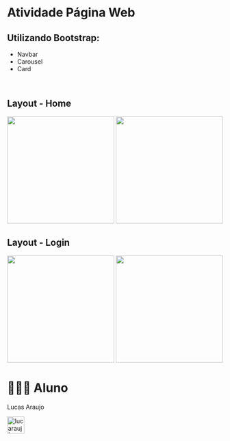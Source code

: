 # Atividade Página Web

## Utilizando Bootstrap:

- Navbar
- Carousel
- Card

<br>

## Layout - Home

<img width="250px" src="">

<img width="250px" src="">

<br>

## Layout - Login

<img width="250px" src="">

<img width="250px" src="">

<br>

# 👨🏼‍🎓 Aluno

Lucas Araujo

<a href="https://www.linkedin.com/in/lucarauj"><img alt="lucarauj | LinkdeIN" width="40px" src="https://user-images.githubusercontent.com/43545812/144035037-0f415fc7-9f96-4517-a370-ccc6e78a714b.png" /></a>